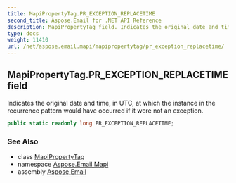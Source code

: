 ```yaml
---
title: MapiPropertyTag.PR_EXCEPTION_REPLACETIME
second_title: Aspose.Email for .NET API Reference
description: MapiPropertyTag field. Indicates the original date and time in UTC at which the instance in the recurrence pattern would have occurred if it were not an exception
type: docs
weight: 11410
url: /net/aspose.email.mapi/mapipropertytag/pr_exception_replacetime/
---
```

## MapiPropertyTag.PR_EXCEPTION_REPLACETIME field

Indicates the original date and time, in UTC, at which the instance in the recurrence pattern would have occurred if it were not an exception.

```csharp
public static readonly long PR_EXCEPTION_REPLACETIME;
```

### See Also

* class [MapiPropertyTag](../)
* namespace [Aspose.Email.Mapi](../../mapipropertytag/)
* assembly [Aspose.Email](../../../)


